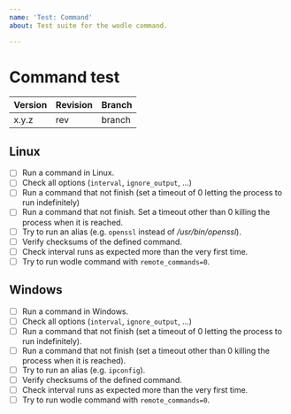 ```yaml
---
name: 'Test: Command'
about: Test suite for the wodle command.

---
```


# Command test

| Version | Revision | Branch |
| --- | --- | --- |
| x.y.z | rev | branch |

## Linux

- [ ] Run a command in Linux.
- [ ] Check all options (`interval`, `ignore_output`, ...)
- [ ] Run a command that not finish (set a timeout of 0 letting the process to run indefinitely)
- [ ] Run a command that not finish.
Set a timeout other than 0 killing the process when it is reached.
- [ ] Try to run an alias (e.g. `openssl` instead of */usr/bin/openssl*).
- [ ] Verify checksums of the defined command.
- [ ] Check interval runs as expected more than the very first time.
- [ ] Try to run wodle command with `remote_commands=0`.

## Windows

- [ ] Run a command in Windows.
- [ ] Check all options (`interval`, `ignore_output`, ...)
- [ ] Run a command that not finish (set a timeout of 0 letting the process to run indefinitely).
- [ ] Run a command that not finish (set a timeout other than 0 killing the process when it is reached).
- [ ] Try to run an alias (e.g. `ipconfig`).
- [ ] Verify checksums of the defined command.
- [ ] Check interval runs as expected more than the very first time.
- [ ] Try to run wodle command with `remote_commands=0`.
